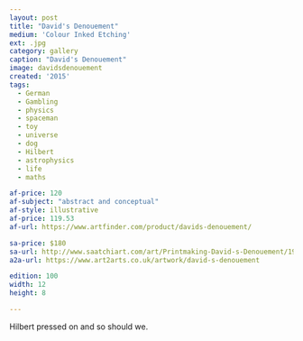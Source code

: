 ```yaml
---
layout: post
title: "David's Denouement"
medium: 'Colour Inked Etching'
ext: .jpg
category: gallery
caption: "David's Denouement"
image: davidsdenouement
created: '2015'
tags:
  - German
  - Gambling
  - physics
  - spaceman
  - toy
  - universe
  - dog
  - Hilbert
  - astrophysics
  - life
  - maths

af-price: 120
af-subject: "abstract and conceptual"
af-style: illustrative
af-price: 119.53
af-url: https://www.artfinder.com/product/davids-denouement/

sa-price: $180
sa-url: http://www.saatchiart.com/art/Printmaking-David-s-Denouement/19454/2379802/view
a2a-url: https://www.art2arts.co.uk/artwork/david-s-denouement

edition: 100
width: 12
height: 8

---
```


Hilbert pressed on and so should we.
